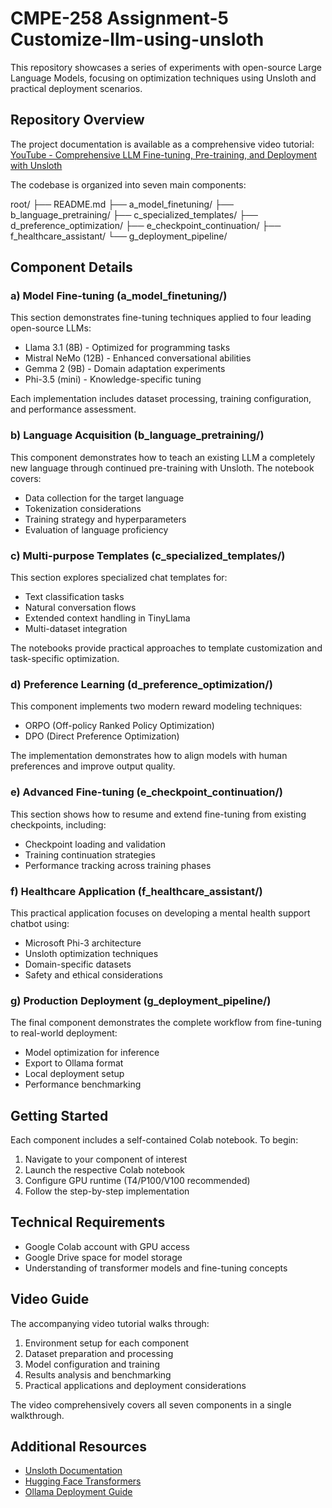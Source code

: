 # CMPE-258 Assignment-5 Customize-llm-using-unsloth

This repository showcases a series of experiments with open-source Large Language Models, focusing on optimization techniques using Unsloth and practical deployment scenarios.

## Repository Overview

The project documentation is available as a comprehensive video tutorial: [YouTube - Comprehensive LLM Fine-tuning, Pre-training, and Deployment with Unsloth](https://youtu.be/XXXXXXXXXX)

The codebase is organized into seven main components:


root/
├── README.md
├── a_model_finetuning/
├── b_language_pretraining/
├── c_specialized_templates/
├── d_preference_optimization/
├── e_checkpoint_continuation/
├── f_healthcare_assistant/
└── g_deployment_pipeline/


## Component Details

### a) Model Fine-tuning (a_model_finetuning/)

This section demonstrates fine-tuning techniques applied to four leading open-source LLMs:

* Llama 3.1 (8B) - Optimized for programming tasks
* Mistral NeMo (12B) - Enhanced conversational abilities
* Gemma 2 (9B) - Domain adaptation experiments
* Phi-3.5 (mini) - Knowledge-specific tuning

Each implementation includes dataset processing, training configuration, and performance assessment.

### b) Language Acquisition (b_language_pretraining/)

This component demonstrates how to teach an existing LLM a completely new language through continued pre-training with Unsloth. The notebook covers:

* Data collection for the target language
* Tokenization considerations
* Training strategy and hyperparameters
* Evaluation of language proficiency

### c) Multi-purpose Templates (c_specialized_templates/)

This section explores specialized chat templates for:

* Text classification tasks
* Natural conversation flows
* Extended context handling in TinyLlama
* Multi-dataset integration

The notebooks provide practical approaches to template customization and task-specific optimization.

### d) Preference Learning (d_preference_optimization/)

This component implements two modern reward modeling techniques:

* ORPO (Off-policy Ranked Policy Optimization)
* DPO (Direct Preference Optimization)

The implementation demonstrates how to align models with human preferences and improve output quality.

### e) Advanced Fine-tuning (e_checkpoint_continuation/)

This section shows how to resume and extend fine-tuning from existing checkpoints, including:

* Checkpoint loading and validation
* Training continuation strategies
* Performance tracking across training phases

### f) Healthcare Application (f_healthcare_assistant/)

This practical application focuses on developing a mental health support chatbot using:

* Microsoft Phi-3 architecture
* Unsloth optimization techniques
* Domain-specific datasets
* Safety and ethical considerations

### g) Production Deployment (g_deployment_pipeline/)

The final component demonstrates the complete workflow from fine-tuning to real-world deployment:

* Model optimization for inference
* Export to Ollama format
* Local deployment setup
* Performance benchmarking

## Getting Started

Each component includes a self-contained Colab notebook. To begin:

1. Navigate to your component of interest
2. Launch the respective Colab notebook
3. Configure GPU runtime (T4/P100/V100 recommended)
4. Follow the step-by-step implementation

## Technical Requirements

* Google Colab account with GPU access
* Google Drive space for model storage
* Understanding of transformer models and fine-tuning concepts

## Video Guide

The accompanying video tutorial walks through:

1. Environment setup for each component
2. Dataset preparation and processing
3. Model configuration and training
4. Results analysis and benchmarking
5. Practical applications and deployment considerations

The video comprehensively covers all seven components in a single walkthrough.

## Additional Resources

* [Unsloth Documentation](https://docs.unsloth.ai/)
* [Hugging Face Transformers](https://huggingface.co/docs/transformers/index)
* [Ollama Deployment Guide](https://ollama.com/docs)
